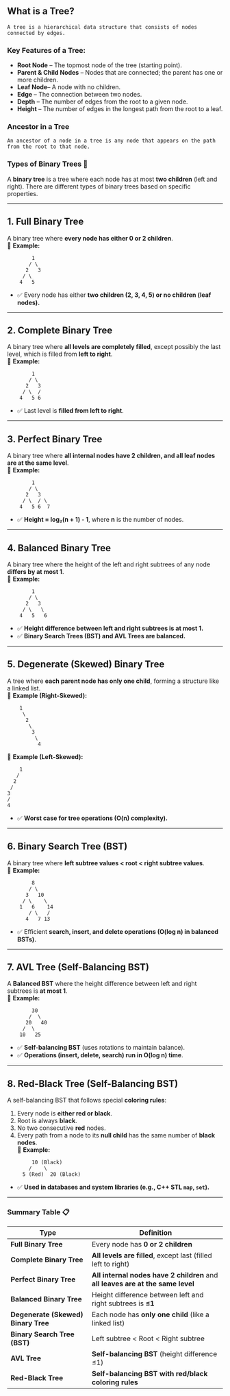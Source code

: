 ## What is a Tree? 
    A tree is a hierarchical data structure that consists of nodes connected by edges.

### Key Features of a Tree:
- **Root Node** – The topmost node of the tree (starting point).
- **Parent & Child Nodes** – Nodes that are connected; the parent has one or more children.
- **Leaf Node**– A node with no children.
- **Edge** – The connection between two nodes.
- **Depth** – The number of edges from the root to a given node.
- **Height** – The number of edges in the longest path from the root to a leaf.

### Ancestor in a Tree
    An ancestor of a node in a tree is any node that appears on the path from the root to that node.

### **Types of Binary Trees** 🌳

A **binary tree** is a tree where each node has at most **two children** (left and right). There are different types of binary trees based on specific properties.

---

## **1. Full Binary Tree**  
A binary tree where **every node has either 0 or 2 children**.  
📌 **Example:**  
```
        1
       / \
      2   3
     / \    
    4   5    
```
- ✅ Every node has either **two children (2, 3, 4, 5) or no children (leaf nodes).**

---

## **2. Complete Binary Tree**  
A binary tree where **all levels are completely filled**, except possibly the last level, which is filled from **left to right**.  
📌 **Example:**  
```
        1
       / \
      2   3
     / \  /
    4   5 6
```
- ✅ Last level is **filled from left to right**.

---

## **3. Perfect Binary Tree**  
A binary tree where **all internal nodes have 2 children, and all leaf nodes are at the same level**.  
📌 **Example:**  
```
        1
       / \
      2   3
     / \  / \
    4   5 6  7
```
- ✅ **Height = log₂(n + 1) - 1**, where **n** is the number of nodes.

---

## **4. Balanced Binary Tree**  
A binary tree where the height of the left and right subtrees of any node **differs by at most 1**.  
📌 **Example:**  
```
        1
       / \
      2   3
     / \   \
    4   5   6
```
- ✅ **Height difference between left and right subtrees is at most 1.**
- ✅ **Binary Search Trees (BST) and AVL Trees are balanced.**

---

## **5. Degenerate (Skewed) Binary Tree**  
A tree where **each parent node has only one child**, forming a structure like a linked list.  
📌 **Example (Right-Skewed):**  
```
    1
     \
      2
       \
        3
         \
          4
```
📌 **Example (Left-Skewed):**  
```
    1
   /
  2
 /
3
/
4
```
- ✅ **Worst case for tree operations (O(n) complexity).**

---

## **6. Binary Search Tree (BST)**  
A binary tree where **left subtree values < root < right subtree values**.  
📌 **Example:**  
```
        8
       / \
      3   10
     / \    \
    1   6    14
       / \   /
      4   7 13
```
- ✅ Efficient **search, insert, and delete operations (O(log n) in balanced BSTs).**

---

## **7. AVL Tree (Self-Balancing BST)**  
A **Balanced BST** where the height difference between left and right subtrees is **at most 1**.  
📌 **Example:**  
```
        30
       /  \
      20   40
     /  \
    10   25
```
- ✅ **Self-balancing BST** (uses rotations to maintain balance).
- ✅ **Operations (insert, delete, search) run in O(log n) time**.

---

## **8. Red-Black Tree (Self-Balancing BST)**  
A self-balancing BST that follows special **coloring rules**:  
1. Every node is **either red or black**.  
2. Root is always **black**.  
3. No two consecutive **red** nodes.  
4. Every path from a node to its **null child** has the same number of **black nodes**.  
📌 **Example:**  
```
        10 (Black)
       /    \
     5 (Red)  20 (Black)
```
- ✅ **Used in databases and system libraries (e.g., C++ STL `map`, `set`).**

---

### **Summary Table 📋**
| Type | Definition |
|------|------------|
| **Full Binary Tree** | Every node has **0 or 2 children** |
| **Complete Binary Tree** | **All levels are filled**, except last (filled left to right) |
| **Perfect Binary Tree** | **All internal nodes have 2 children** and **all leaves are at the same level** |
| **Balanced Binary Tree** | Height difference between left and right subtrees is **≤1** |
| **Degenerate (Skewed) Binary Tree** | Each node has **only one child** (like a linked list) |
| **Binary Search Tree (BST)** | Left subtree < Root < Right subtree |
| **AVL Tree** | **Self-balancing BST** (height difference ≤1) |
| **Red-Black Tree** | **Self-balancing BST with red/black coloring rules** |

